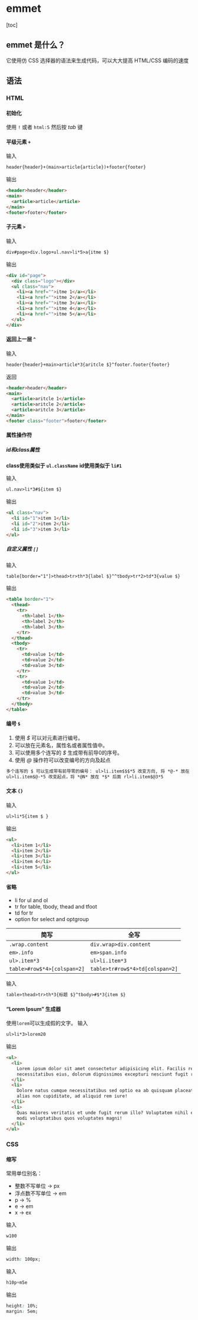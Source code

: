 # emmet

[toc]

## emmet 是什么？

它使用仿 CSS 选择器的语法来生成代码，可以大大提高 HTML/CSS 编码的速度

## 语法

### HTML

#### 初始化

使用 `!` 或者 `html:5` 然后按 _tab_ 键

#### 平级元素 `+`

输入

```html
header{header}+(main>article{article})+footer{footer}
```

输出

```html
<header>header</header>
<main>
  <article>article</article>
</main>
<footer>footer</footer>
```

#### 子元素 `>`

输入

```html
div#page>div.logo+ul.nav>li*5>a{itme $}
```

输出

```html
<div id="page">
  <div class="logo"></div>
  <ul class="nav">
    <li><a href="">itme 1</a></li>
    <li><a href="">itme 2</a></li>
    <li><a href="">itme 3</a></li>
    <li><a href="">itme 4</a></li>
    <li><a href="">itme 5</a></li>
  </ul>
</div>
```

#### 返回上一层 `^`

输入

```html
header{header}+main>article*3{aritcle $}^footer.footer{footer}
```

返回

```html
<header>header</header>
<main>
  <article>aritcle 1</article>
  <article>aritcle 2</article>
  <article>aritcle 3</article>
</main>
<footer class="footer">footer</footer>
```

#### 属性操作符

##### id和class属性

**class使用类似于 `ul.className`**
**id使用类似于 `li#1`**

输入

```html
ul.nav>li*3#${item $}
```

输出

```html
<ul class="nav">
  <li id="1">item 1</li>
  <li id="2">item 2</li>
  <li id="3">item 3</li>
</ul>
```

##### 自定义属性 `[]`

输入

```html
table[border="1"]>thead>tr>th*3{label $}^^tbody>tr*2>td*3{value $}
```

输出

```html
<table border="1">
  <thead>
    <tr>
      <th>label 1</th>
      <th>label 2</th>
      <th>label 3</th>
    </tr>
  </thead>
  <tbody>
    <tr>
      <td>value 1</td>
      <td>value 2</td>
      <td>value 3</td>
    </tr>
    <tr>
      <td>value 1</td>
      <td>value 2</td>
      <td>value 3</td>
    </tr>
  </tbody>
</table>
```

#### 编号 `$`

1. 使用 _$_ 可以对元素进行编号。
2. 可以放在元素名，属性名或者属性值中。
3. 可以使用多个连写的 _$_ 生成带有前导0的序号。
4. 使用 _@_ 操作符可以改变编号的方向及起点

```html
多个连写的 $ 可以生成带有前导零的编号： ul>li.item$$$*5 改变方向, 将 *@-* 放在 *$* 后面
ul>li.item$@-*5 改变起点，将 *@N* 放在 *$* 后面 rl>li.item$@3*5
```

#### 文本 `{}`

输入

```html
ul>li*5{item $ }
```

输出

```html
<ul>
  <li>item 1</li>
  <li>item 2</li>
  <li>item 3</li>
  <li>item 4</li>
  <li>item 5</li>
</ul>
```

#### 省略

- li for ul and ol
- tr for table, tbody, thead and tfoot
- td for tr
- option for select and optgroup

| 简写                        | 全写                            |
| --------------------------- | ------------------------------- |
| `.wrap.content`             | `div.wrap>div.content`          |
| `em>.info`                  | `em>span.info`                  |
| `ul>.item*3`                | `ul>li.item*3`                  |
| `table>#row$*4>[colspan=2]` | `table>tr#row$*4>td[colspan=2]` |

输入

```html
table>thead>tr>th*3{标题 $}^tbody>#$*3{item $}
```

#### “Lorem Ipsum” 生成器

使用`lorem`可以生成假的文字。
输入

```html
ul>li*3>lorem20
```

输出

```html
<ul>
  <li>
    Lorem ipsum dolor sit amet consectetur adipisicing elit. Facilis reprehenderit ipsum
    necessitatibus eius, dolorum dignissimos excepturi nesciunt fugit reiciendis. Dolorum.
  </li>
  <li>
    Dolore natus cumque necessitatibus sed optio ea ab quisquam placeat? Repellendus asperiores eius
    alias non cupiditate, ad aliquid rem iure!
  </li>
  <li>
    Quas maiores veritatis et unde fugit rerum illo? Voluptatem nihil eaque eum fugit officiis. A
    modi voluptatibus quos voluptates magni!
  </li>
</ul>
```

### CSS

#### 缩写

常用单位别名：

- 整数不写单位 -> px
- 浮点数不写单位 -> em
- p → %
- e → em
- x → ex

输入

```css
w100
```

输出

```css
width: 100px;
```

输入

```css
h10p+m5e
```

输出

```css
height: 10%;
margin: 5em;
```
